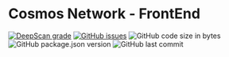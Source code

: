 # Cosmos Network - FrontEnd

[![DeepScan grade](https://deepscan.io/api/teams/13883/projects/16934/branches/371894/badge/grade.svg)](https://deepscan.io/dashboard#view=project&tid=13883&pid=16934&bid=371894)
[![GitHub issues](https://img.shields.io/github/issues/diozhn/cosmos)](https://github.com/diozhn/cosmos/issues)
![GitHub code size in bytes](https://img.shields.io/github/languages/code-size/diozhn/cosmos)
![GitHub package.json version](https://img.shields.io/github/package-json/v/diozhn/cosmos)
![GitHub last commit](https://img.shields.io/github/last-commit/diozhn/cosmos)
